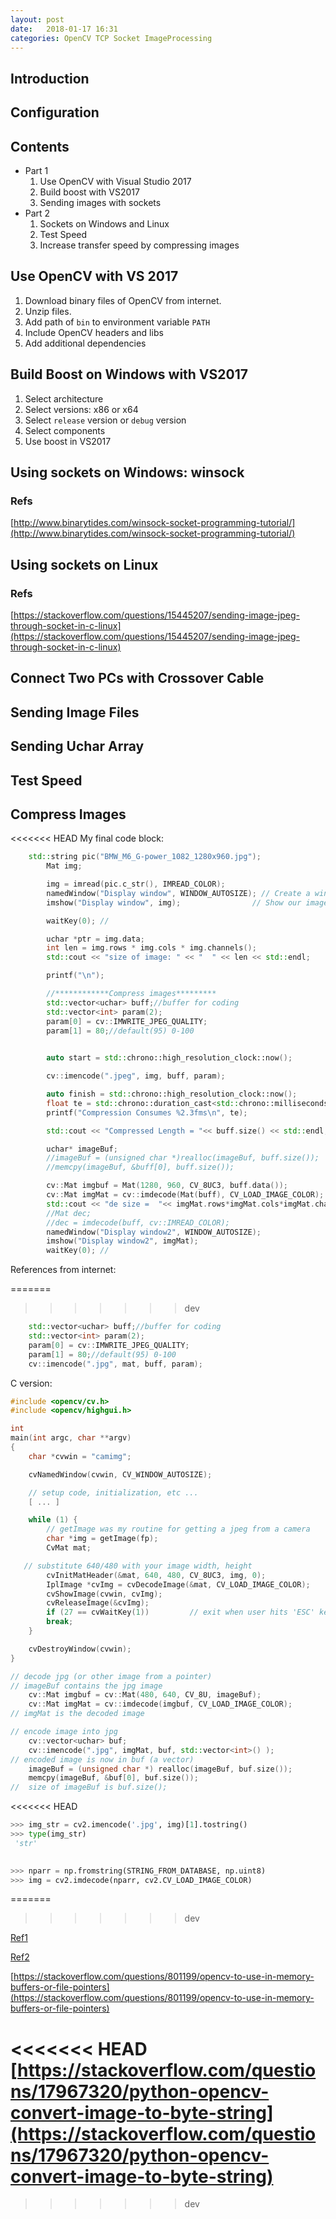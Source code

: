 ```yaml
---
layout: post
date:   2018-01-17 16:31
categories: OpenCV TCP Socket ImageProcessing
---
```


## Introduction

## Configuration

## Contents

* Part 1
  1. Use OpenCV with Visual Studio 2017
  2. Build boost with VS2017
  3. Sending images with sockets
* Part 2
  1. Sockets on Windows and Linux
  2. Test Speed
  3. Increase transfer speed by compressing images
  
## Use OpenCV with VS 2017

1. Download binary files of OpenCV from internet. 
2. Unzip files.   
3. Add path of `bin` to environment variable `PATH`
4. Include OpenCV headers and libs
5. Add additional dependencies

## Build Boost on Windows with VS2017

1. Select architecture
2. Select versions: x86 or x64
3. Select `release` version or `debug` version
4. Select components
5. Use boost in VS2017

## Using sockets on Windows: winsock

### Refs
[http://www.binarytides.com/winsock-socket-programming-tutorial/](http://www.binarytides.com/winsock-socket-programming-tutorial/)

## Using sockets on Linux

### Refs

[https://stackoverflow.com/questions/15445207/sending-image-jpeg-through-socket-in-c-linux](https://stackoverflow.com/questions/15445207/sending-image-jpeg-through-socket-in-c-linux)

## Connect Two PCs with Crossover Cable

## Sending Image Files

## Sending Uchar Array

## Test Speed

## Compress Images

<<<<<<< HEAD
My final code block:
```cpp
	std::string pic("BMW_M6_G-power_1082_1280x960.jpg");
		Mat img;

		img = imread(pic.c_str(), IMREAD_COLOR);
		namedWindow("Display window", WINDOW_AUTOSIZE); // Create a window for display.
		imshow("Display window", img);                // Show our image inside it.

		waitKey(0); //

		uchar *ptr = img.data;
		int len = img.rows * img.cols * img.channels();
		std::cout << "size of image: " << "  " << len << std::endl;

		printf("\n");

		//************Compress images*********
		std::vector<uchar> buff;//buffer for coding
		std::vector<int> param(2);
		param[0] = cv::IMWRITE_JPEG_QUALITY;
		param[1] = 80;//default(95) 0-100
		

		auto start = std::chrono::high_resolution_clock::now();

		cv::imencode(".jpeg", img, buff, param);

		auto finish = std::chrono::high_resolution_clock::now();
		float te = std::chrono::duration_cast<std::chrono::milliseconds>(finish - start).count();
		printf("Compression Consumes %2.3fms\n", te);

		std::cout << "Compressed Length = "<< buff.size() << std::endl;

		uchar* imageBuf;
		//imageBuf = (unsigned char *)realloc(imageBuf, buff.size());
		//memcpy(imageBuf, &buff[0], buff.size());

		cv::Mat imgbuf = Mat(1280, 960, CV_8UC3, buff.data());
		cv::Mat imgMat = cv::imdecode(Mat(buff), CV_LOAD_IMAGE_COLOR);
		std::cout << "de size =  "<< imgMat.rows*imgMat.cols*imgMat.channels() <<std::endl;
		//Mat dec;
		//dec = imdecode(buff, cv::IMREAD_COLOR);
		namedWindow("Display window2", WINDOW_AUTOSIZE);
		imshow("Display window2", imgMat);
		waitKey(0); //
```

References from internet:

=======
>>>>>>> dev
```cpp
    std::vector<uchar> buff;//buffer for coding
    std::vector<int> param(2);
    param[0] = cv::IMWRITE_JPEG_QUALITY;
    param[1] = 80;//default(95) 0-100
    cv::imencode(".jpg", mat, buff, param);
```

C version:

```cpp
#include <opencv/cv.h>
#include <opencv/highgui.h>

int
main(int argc, char **argv)
{
    char *cvwin = "camimg";

    cvNamedWindow(cvwin, CV_WINDOW_AUTOSIZE);

    // setup code, initialization, etc ...
    [ ... ]

    while (1) {      
        // getImage was my routine for getting a jpeg from a camera
        char *img = getImage(fp);
        CvMat mat;

   // substitute 640/480 with your image width, height 
        cvInitMatHeader(&mat, 640, 480, CV_8UC3, img, 0);
        IplImage *cvImg = cvDecodeImage(&mat, CV_LOAD_IMAGE_COLOR);
        cvShowImage(cvwin, cvImg);
        cvReleaseImage(&cvImg);
        if (27 == cvWaitKey(1))         // exit when user hits 'ESC' key
        break;
    }

    cvDestroyWindow(cvwin);
}
```

```cpp
// decode jpg (or other image from a pointer)
// imageBuf contains the jpg image
    cv::Mat imgbuf = cv::Mat(480, 640, CV_8U, imageBuf);
    cv::Mat imgMat = cv::imdecode(imgbuf, CV_LOAD_IMAGE_COLOR);
// imgMat is the decoded image

// encode image into jpg
    cv::vector<uchar> buf;
    cv::imencode(".jpg", imgMat, buf, std::vector<int>() );
// encoded image is now in buf (a vector)
    imageBuf = (unsigned char *) realloc(imageBuf, buf.size());
    memcpy(imageBuf, &buf[0], buf.size());
//  size of imageBuf is buf.size();
```

<<<<<<< HEAD
```py
>>> img_str = cv2.imencode('.jpg', img)[1].tostring()
>>> type(img_str)
 'str'
 

>>> nparr = np.fromstring(STRING_FROM_DATABASE, np.uint8)
>>> img = cv2.imdecode(nparr, cv2.CV_LOAD_IMAGE_COLOR)
```
=======

>>>>>>> dev

[Ref1](https://stackoverflow.com/questions/33535151/compress-mat-into-jpeg-and-save-the-result-into-memory)

[Ref2](https://docs.opencv.org/3.1.0/d4/da8/group__imgcodecs.html#ga461f9ac09887e47797a54567df3b8b63)

[https://stackoverflow.com/questions/801199/opencv-to-use-in-memory-buffers-or-file-pointers](https://stackoverflow.com/questions/801199/opencv-to-use-in-memory-buffers-or-file-pointers)

<<<<<<< HEAD
[https://stackoverflow.com/questions/17967320/python-opencv-convert-image-to-byte-string](https://stackoverflow.com/questions/17967320/python-opencv-convert-image-to-byte-string)
=======
>>>>>>> dev
